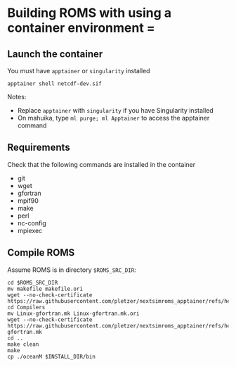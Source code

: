 # Building ROMS with using a container environment =

## Launch the container

You must have `apptainer` or `singularity` installed
```
apptainer shell netcdf-dev.sif
```
Notes:
 * Replace `apptainer` with `singularity` if you have Singularity installed
 * On mahuika, type `ml purge; ml Apptainer` to access the apptainer command

## Requirements

Check that the following commands are installed in the container
 * git
 * wget
 * gfortran
 * mpif90
 * make
 * perl
 * nc-config
 * mpiexec


## Compile ROMS

Assume ROMS is in directory `$ROMS_SRC_DIR`:
```
cd $ROMS_SRC_DIR
mv makefile makefile.ori
wget --no-check-certificate https://raw.githubusercontent.com/pletzer/nextsimroms_apptainer/refs/heads/main/packages/iceshelf_roms/makefile
cd Compilers
mv Linux-gfortran.mk Linux-gfortran.mk.ori
wget --no-check-certificate https://raw.githubusercontent.com/pletzer/nextsimroms_apptainer/refs/heads/main/packages/iceshelf_roms/Compilers/Linux-gfortran.mk
cd ..
make clean
make
cp ./oceanM $INSTALL_DIR/bin

```

